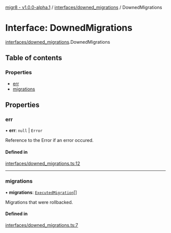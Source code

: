 [migr8 - v1.0.0-alpha.1](../README.md) / [interfaces/downed_migrations](../modules/interfaces_downed_migrations.md) / DownedMigrations

# Interface: DownedMigrations

[interfaces/downed_migrations](../modules/interfaces_downed_migrations.md).DownedMigrations

## Table of contents

### Properties

- [err](interfaces_downed_migrations.DownedMigrations.md#err)
- [migrations](interfaces_downed_migrations.DownedMigrations.md#migrations)

## Properties

### err

• **err**: `null` \| `Error`

Reference to the Error if an error occured.

#### Defined in

[interfaces/downed_migrations.ts:12](https://github.com/prasadrajandran/migr8/blob/33defe4/src/interfaces/downed_migrations.ts#L12)

---

### migrations

• **migrations**: [`ExecutedMigration`](interfaces_executed_migration.ExecutedMigration.md)[]

Migrations that were rollbacked.

#### Defined in

[interfaces/downed_migrations.ts:7](https://github.com/prasadrajandran/migr8/blob/33defe4/src/interfaces/downed_migrations.ts#L7)
